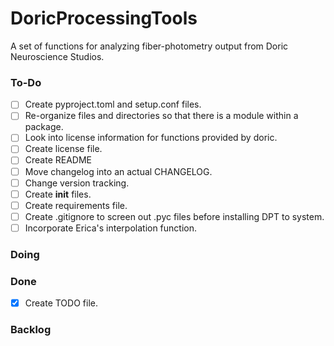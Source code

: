 # DoricProcessingTools
A set of functions for analyzing fiber-photometry output from Doric Neuroscience Studios. 

### To-Do
- [ ] Create pyproject.toml and setup.conf files.
- [ ] Re-organize files and directories so that there is a module within a package. 
- [ ] Look into license information for functions provided by doric. 
- [ ] Create license file. 
- [ ] Create README
- [ ] Move changelog into an actual CHANGELOG.
- [ ] Change version tracking.
- [ ] Create __init__ files. 
- [ ] Create requirements file. 
- [ ] Create .gitignore to screen out .pyc files before installing DPT to system. 
- [ ] Incorporate Erica's interpolation function. 

### Doing

### Done
- [x] Create TODO file. 

### Backlog


